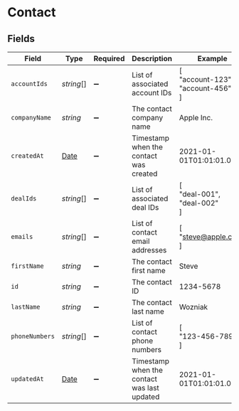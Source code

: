 # Contact


## Fields

| Field                                                                                         | Type                                                                                          | Required                                                                                      | Description                                                                                   | Example                                                                                       |
| --------------------------------------------------------------------------------------------- | --------------------------------------------------------------------------------------------- | --------------------------------------------------------------------------------------------- | --------------------------------------------------------------------------------------------- | --------------------------------------------------------------------------------------------- |
| `accountIds`                                                                                  | *string*[]                                                                                    | :heavy_minus_sign:                                                                            | List of associated account IDs                                                                | [<br/>"account-123",<br/>"account-456"<br/>]                                                  |
| `companyName`                                                                                 | *string*                                                                                      | :heavy_minus_sign:                                                                            | The contact company name                                                                      | Apple Inc.                                                                                    |
| `createdAt`                                                                                   | [Date](https://developer.mozilla.org/en-US/docs/Web/JavaScript/Reference/Global_Objects/Date) | :heavy_minus_sign:                                                                            | Timestamp when the contact was created                                                        | 2021-01-01T01:01:01.000Z                                                                      |
| `dealIds`                                                                                     | *string*[]                                                                                    | :heavy_minus_sign:                                                                            | List of associated deal IDs                                                                   | [<br/>"deal-001",<br/>"deal-002"<br/>]                                                        |
| `emails`                                                                                      | *string*[]                                                                                    | :heavy_minus_sign:                                                                            | List of contact email addresses                                                               | [<br/>"steve@apple.com"<br/>]                                                                 |
| `firstName`                                                                                   | *string*                                                                                      | :heavy_minus_sign:                                                                            | The contact first name                                                                        | Steve                                                                                         |
| `id`                                                                                          | *string*                                                                                      | :heavy_minus_sign:                                                                            | The contact ID                                                                                | 1234-5678                                                                                     |
| `lastName`                                                                                    | *string*                                                                                      | :heavy_minus_sign:                                                                            | The contact last name                                                                         | Wozniak                                                                                       |
| `phoneNumbers`                                                                                | *string*[]                                                                                    | :heavy_minus_sign:                                                                            | List of contact phone numbers                                                                 | [<br/>"123-456-7890"<br/>]                                                                    |
| `updatedAt`                                                                                   | [Date](https://developer.mozilla.org/en-US/docs/Web/JavaScript/Reference/Global_Objects/Date) | :heavy_minus_sign:                                                                            | Timestamp when the contact was last updated                                                   | 2021-01-01T01:01:01.000Z                                                                      |